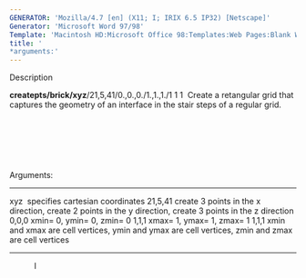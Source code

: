 ```yaml
---
GENERATOR: 'Mozilla/4.7 [en] (X11; I; IRIX 6.5 IP32) [Netscape]'
Generator: 'Microsoft Word 97/98'
Template: 'Macintosh HD:Microsoft Office 98:Templates:Web Pages:Blank Web Page'
title: '
*arguments:'
---
```


 Description

  **createpts/brick/xyz**/21,5,41/0.,0.,0./1.,1.,1./1 1 1
   Create a retangular grid that captures the geometry of an interface
  in the stair steps of a regular grid.

   

   

   

  Arguments:

   --------- ------------------------------------------------------------------------------------------------------------
   xyz       specifies cartesian coordinates
   21,5,41   create 3 points in the x direction, create 2 points in the y direction, create 3 points in the z direction
   0,0,0     xmin= 0, ymin= 0, zmin= 0
   1,1,1     xmax= 1, ymax= 1, zmax= 1
   1,1,1     xmin and xmax are cell vertices, ymin and ymax are cell vertices, zmin and zmax are cell vertices
   --------- ------------------------------------------------------------------------------------------------------------

  
          I


